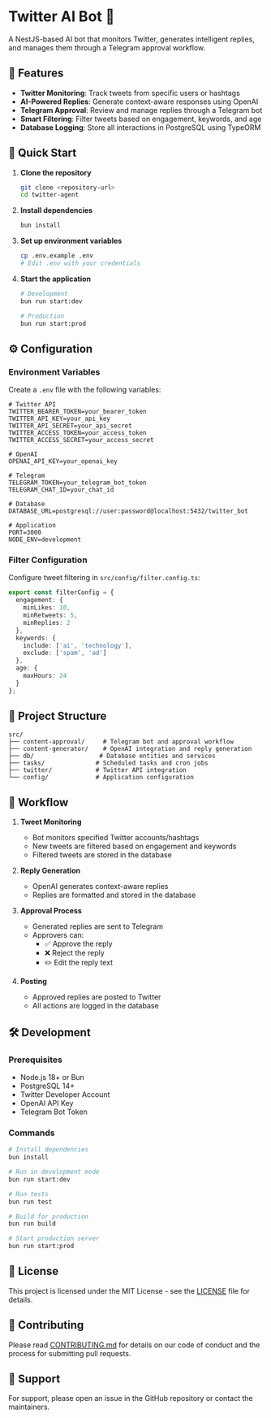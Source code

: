 # Twitter AI Bot 🤖

A NestJS-based AI bot that monitors Twitter, generates intelligent replies, and manages them through a Telegram approval workflow.

## 🌟 Features

- **Twitter Monitoring**: Track tweets from specific users or hashtags
- **AI-Powered Replies**: Generate context-aware responses using OpenAI
- **Telegram Approval**: Review and manage replies through a Telegram bot
- **Smart Filtering**: Filter tweets based on engagement, keywords, and age
- **Database Logging**: Store all interactions in PostgreSQL using TypeORM

## 🚀 Quick Start

1. **Clone the repository**
   ```bash
   git clone <repository-url>
   cd twitter-agent
   ```

2. **Install dependencies**
   ```bash
   bun install
   ```

3. **Set up environment variables**
   ```bash
   cp .env.example .env
   # Edit .env with your credentials
   ```

4. **Start the application**
   ```bash
   # Development
   bun run start:dev

   # Production
   bun run start:prod
   ```

## ⚙️ Configuration

### Environment Variables

Create a `.env` file with the following variables:

```env
# Twitter API
TWITTER_BEARER_TOKEN=your_bearer_token
TWITTER_API_KEY=your_api_key
TWITTER_API_SECRET=your_api_secret
TWITTER_ACCESS_TOKEN=your_access_token
TWITTER_ACCESS_SECRET=your_access_secret

# OpenAI
OPENAI_API_KEY=your_openai_key

# Telegram
TELEGRAM_TOKEN=your_telegram_bot_token
TELEGRAM_CHAT_ID=your_chat_id

# Database
DATABASE_URL=postgresql://user:password@localhost:5432/twitter_bot

# Application
PORT=3000
NODE_ENV=development
```

### Filter Configuration

Configure tweet filtering in `src/config/filter.config.ts`:

```typescript
export const filterConfig = {
  engagement: {
    minLikes: 10,
    minRetweets: 5,
    minReplies: 2
  },
  keywords: {
    include: ['ai', 'technology'],
    exclude: ['spam', 'ad']
  },
  age: {
    maxHours: 24
  }
};
```

## 📁 Project Structure

```
src/
├── content-approval/     # Telegram bot and approval workflow
├── content-generator/    # OpenAI integration and reply generation
├── db/                  # Database entities and services
├── tasks/              # Scheduled tasks and cron jobs
├── twitter/            # Twitter API integration
└── config/             # Application configuration
```

## 🔄 Workflow

1. **Tweet Monitoring**
   - Bot monitors specified Twitter accounts/hashtags
   - New tweets are filtered based on engagement and keywords
   - Filtered tweets are stored in the database

2. **Reply Generation**
   - OpenAI generates context-aware replies
   - Replies are formatted and stored in the database

3. **Approval Process**
   - Generated replies are sent to Telegram
   - Approvers can:
     - ✅ Approve the reply
     - ❌ Reject the reply
     - ✏️ Edit the reply text

4. **Posting**
   - Approved replies are posted to Twitter
   - All actions are logged in the database

## 🛠️ Development

### Prerequisites

- Node.js 18+ or Bun
- PostgreSQL 14+
- Twitter Developer Account
- OpenAI API Key
- Telegram Bot Token

### Commands

```bash
# Install dependencies
bun install

# Run in development mode
bun run start:dev

# Run tests
bun run test

# Build for production
bun run build

# Start production server
bun run start:prod
```

## 📝 License

This project is licensed under the MIT License - see the [LICENSE](LICENSE) file for details.

## 🤝 Contributing

Please read [CONTRIBUTING.md](CONTRIBUTING.md) for details on our code of conduct and the process for submitting pull requests.

## 📧 Support

For support, please open an issue in the GitHub repository or contact the maintainers.
